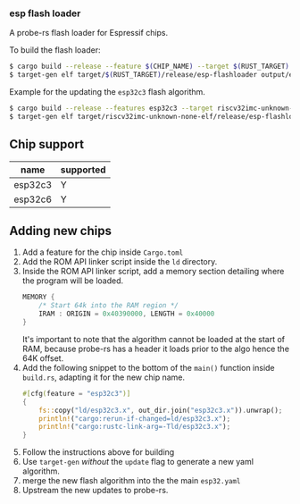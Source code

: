 ### esp flash loader

A probe-rs flash loader for Espressif chips.

To build the flash loader:

```bash
$ cargo build --release --feature $(CHIP_NAME) --target $(RUST_TARGET) # builds the flashing stub
$ target-gen elf target/$(RUST_TARGET)/release/esp-flashloader output/esp32.yaml --update --name $(CHIP_NAME)-flashloader
```

Example for the updating the `esp32c3` flash algorithm.

```bash
$ cargo build --release --features esp32c3 --target riscv32imc-unknown-none-elf
$ target-gen elf target/riscv32imc-unknown-none-elf/release/esp-flashloader output/esp32.yaml --update --name esp32c3-flashloader
```

## Chip support

|name   |supported|
|-------|---------|
|esp32c3|   Y     |
|esp32c6|   Y     |

## Adding new chips

1. Add a feature for the chip inside `Cargo.toml`
2. Add the ROM API linker script inside the `ld` directory.
3. Inside the ROM API linker script, add a memory section detailing where the program will be loaded.
    ```c
    MEMORY {
        /* Start 64k into the RAM region */
        IRAM : ORIGIN = 0x40390000, LENGTH = 0x40000
    }
    ```
    It's important to note that the algorithm cannot be loaded at the start of RAM, because probe-rs has a header it loads prior to the algo hence the 64K offset.
4. Add the following snippet to the bottom of the `main()` function inside `build.rs`, adapting it for the new chip name.
    ```rust
    #[cfg(feature = "esp32c3")]
    {
        fs::copy("ld/esp32c3.x", out_dir.join("esp32c3.x")).unwrap();
        println!("cargo:rerun-if-changed=ld/esp32c3.x");
        println!("cargo:rustc-link-arg=-Tld/esp32c3.x");
    }
    ```
5. Follow the instructions above for building
6. Use `target-gen` _without_ the `update` flag to generate a new yaml algorithm.
7. merge the new flash algorithm into the the main `esp32.yaml`
8. Upstream the new updates to probe-rs.